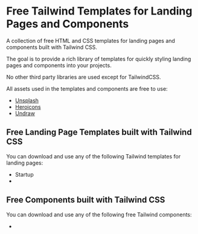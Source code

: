 # Free Tailwind Templates for Landing Pages and Components

A collection of free HTML and CSS templates for landing pages and components built with Tailwind CSS.

The goal is to provide a rich library of templates for quickly styling landing pages and components into your projects.

No other third party libraries are used except for TailwindCSS.

All assets used in the templates and components are free to use:

* [Unsplash](https://unsplash.com)
* [Heroicons](https://heroicons.com/)
* [Undraw](https://undraw.co/)


## Free Landing Page Templates built with Tailwind CSS

You can download and use any of the following Tailwind templates for landing pages:

* Startup
*

## Free Components built with Tailwind CSS

You can download and use any of the following free Tailwind components:

* 
